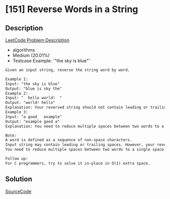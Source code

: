 # [151] Reverse Words in a String

## Description

[LeetCode Problem Description](https://leetcode.com/problems/reverse-words-in-a-string/description/)

* algorithms
* Medium (20.01%)
* Testcase Example:  '"the sky is blue"'

```md
Given an input string, reverse the string word by word.

Example 1:
Input: "the sky is blue"
Output: "blue is sky the"
Example 2:
Input: "  hello world!  "
Output: "world! hello"
Explanation: Your reversed string should not contain leading or trailing spaces.
Example 3:
Input: "a good   example"
Output: "example good a"
Explanation: You need to reduce multiple spaces between two words to a single space in the reversed string.

Note:
A word is defined as a sequence of non-space characters.
Input string may contain leading or trailing spaces. However, your reversed string should not contain leading or trailing spaces.
You need to reduce multiple spaces between two words to a single space in the reversed string.

Follow up:
For C programmers, try to solve it in-place in O(1) extra space.
```

## Solution

[SourceCode](./solution.js)
